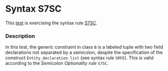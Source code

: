 # Syntax S7SC

This [test](.) is exercising the syntax rule [S7SC](../Readme.md).

### Description

In this test, the generic constraint in class `B` is a labeled tuple with two field declarations not separated by a semicolon, despite the specification of the construct `Entity_declaration_list` (see syntax rule `SRFE`). This is valid according to the *Semicolon Optionality rule* `S7SC`.
